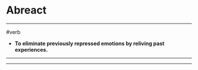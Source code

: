 # Abreact
---
#verb
- **To eliminate previously repressed emotions by reliving past experiences.**
---
---
